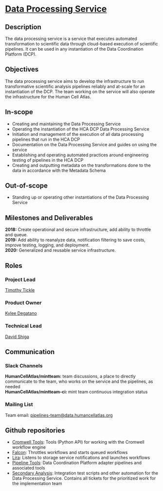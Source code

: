 # [Data Processing Service](mailto:pipelines-team@data.humancellatlas.org)

## Description
The data processing service is a service that executes automated transformation to scientific data through cloud-based execution of scientific pipelines. It can be used in any instantiation of the Data Coordination Platform (DCP). 

## Objectives
The data processing service aims to develop the infrastructure to run transformative scientific analysis pipelines reliably and at-scale for an instantiation of the DCP. The team working on the service will also operate the infrastructure for the Human Cell Atlas. 

## In-scope
* Creating and maintaining the Data Processing Service
* Operating the instantiation of the HCA DCP Data Processing Service  
* Initiation and management of the execution of all data processing pipelines that run in the HCA DCP  
* Documentation on the Data Processing Service and guides on using the service 
* Establishing and operating automated practices around engineering testing of pipelines in the HCA DCP 
* Creating and outputting metadata on the transformations done to the data in accordance with the Metadata Schema

## Out-of-scope
* Standing up or operating other instantiations of the Data Processing Service

## Milestones and Deliverables
__2018:__ Create operational and secure infrastructure, add ability to throttle and queue.  
__2019:__ Add ability to reanalyze data, notification filtering to save costs, improve testing, logging, and deployment.  
__2020:__ Generalized and reusable service infrastructure.  

## Roles
### Project Lead
[Timothy Tickle](mailto:ttickle@broadinstitute.org)

### Product Owner
[Kylee Degatano](mailto:kdegatano@broadinstitute.org)

### Technical Lead
[David Shiga](mailto:dshiga@broadinstitute.org)

## Communication

### Slack Channels

__HumanCellAtlas/mintteam:__ team discussions, a place to directly communicate to the team, who works on the service and the pipelines, as needed  
__HumanCellAtlas/mintteam-ci:__ mint team continuous integration status

### Mailing List

Team email: pipelines-team@data.humancellatlas.org

## Github repositories
* [Cromwell Tools](https://github.com/broadinstitute/cromwell-tools): Tools (Python API) for working with the Cromwell workflow engine 
* [Falcon](https://github.com/HumanCellAtlas/falcon): Throttles workflows and starts queued workflows 
* [Lira](https://github.com/HumanCellAtlas/lira): Listens to storage service notifications and launches workflows
* [Pipeline Tools](https://github.com/HumanCellAtlas/pipeline-tools): Data Coordination Platform adapter pipelines and associated tools  
* [Secondary Analysis](https://github.com/HumanCellAtlas/secondary-analysis): Integration test scripts and other automation for the Data Processing Service. Contains all tickets for the prioritized work for the implementation team 
